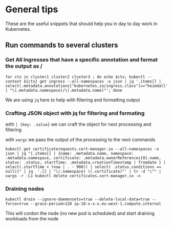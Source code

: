 # General tips

These are the useful snippets that should help you in day to day work in Kubernetes.

## Run commands to several clusters

### Get All Ingresses that have a specific annotation and format the output as <namespace>/<name>

```
for ctx in cluster1 cluster2 cluster3 ; do echo $ctx; kubectl --context ${ctx} get ingress --all-namespaces -o json | jq '.items[] | select(.metadata.annotations["kubernetes.io/ingress.class"]=="heimdall") | "\(.metadata.namespace)/\(.metadata.name)"'; done
```

We are using `jq` here to help with filtering and formatting output


 ### Crafting JSON object with jq for filtering and formating

 with `| {key: .value}` we can craft the object for next processing and filtering

 with `xargs` we pass the output of the processing to the next commands

```
kubectl get certificaterequests.cert-manager.io --all-namespaces -o json | jq "[.items[] | {name: .metadata.name, namespace: .metadata.namespace, certificate: .metadata.ownerReferences[0].name, status: .status, startTime: .metadata.creationTimestamp | fromdate } | select(.startTime < (now | . - 900)) | select( .status.conditions == null)]" | jq  '.[] | "\(.namespace) \(.certificate)"' | tr -d "\"" | xargs -r -L1 kubectl delete certificates.cert-manager.io -n
```

### Draining nodes

`kubectl drain --ignore-daemonsets=true --delete-local-data=true --force=true --grace-period=120 ip-10-x-x-x.eu-west-1.compute.internal`

This will cordon the node (no new pod is scheduled) and start draining workloads from the node